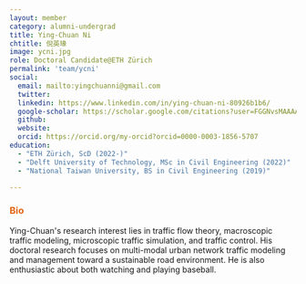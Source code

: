 ```yaml
---
layout: member
category: alumni-undergrad
title: Ying-Chuan Ni
chtitle: 倪英瑑
image: ycni.jpg
role: Doctoral Candidate@ETH Zürich
permalink: 'team/ycni'
social:
  email: mailto:yingchuanni@gmail.com
  twitter: 
  linkedin: https://www.linkedin.com/in/ying-chuan-ni-80926b1b6/
  google-scholar: https://scholar.google.com/citations?user=FGGNvsMAAAAJ&hl=en
  github: 
  website: 
  orcid: https://orcid.org/my-orcid?orcid=0000-0003-1856-5707
education:
  - "ETH Zürich, ScD (2022-)"
  - "Delft University of Technology, MSc in Civil Engineering (2022)"
  - "National Taiwan University, BS in Civil Engineering (2019)"

---
```


<h3 style="color: #e36414;">Bio</h3>

Ying-Chuan's research interest lies in traffic flow theory, macroscopic traffic modeling, microscopic traffic simulation, and traffic control. His doctoral research focuses on multi-modal urban network traffic modeling and management toward a sustainable road environment. He is also enthusiastic about both watching and playing baseball.
